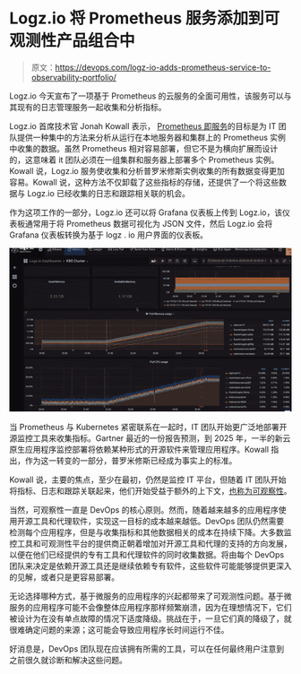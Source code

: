 # Logz.io 将 Prometheus 服务添加到可观测性产品组合中

> 原文：<https://devops.com/logz-io-adds-prometheus-service-to-observability-portfolio/>

Logz.io 今天宣布了一项基于 Prometheus 的云服务的全面可用性，该服务可以与其现有的日志管理服务一起收集和分析指标。

Logz.io 首席技术官 Jonah Kowall 表示， [Prometheus 即服务](https://logz.io/blog/prometheus-as-a-service-launch/)的目标是为 IT 团队提供一种集中的方法来分析从运行在本地服务器和集群上的 Prometheus 实例中收集的数据。虽然 Prometheus 相对容易部署，但它不是为横向扩展而设计的，这意味着 it 团队必须在一组集群和服务器上部署多个 Prometheus 实例。Kowall 说，Logz.io 服务使收集和分析普罗米修斯实例收集的所有数据变得更加容易。Kowall 说，这种方法不仅卸载了这些指标的存储，还提供了一个将这些数据与 Logz.io 已经收集的日志和跟踪相关联的机会。

作为这项工作的一部分，Logz.io 还可以将 Grafana 仪表板上传到 Logz.io，该仪表板通常用于将 Prometheus 数据可视化为 JSON 文件，然后 Logz.io 会将 Grafana 仪表板转换为基于 logz . io 用户界面的仪表板。

![](img/d326fc811cf4ab1d027e571e802503cc.png)

当 Prometheus 与 Kubernetes 紧密联系在一起时，IT 团队开始更广泛地部署开源监控工具来收集指标。Gartner 最近的一份报告预测，到 2025 年，一半的新云原生应用程序监控部署将依赖某种形式的开源软件来管理应用程序。Kowall 指出，作为这一转变的一部分，普罗米修斯已经成为事实上的标准。

Kowall 说，主要的焦点，至少在最初，仍然是监控 IT 平台，但随着 IT 团队开始将指标、日志和跟踪关联起来，他们开始受益于额外的上下文，[也称为可观察性](https://devops.com/?s=observability)。

当然，可观察性一直是 DevOps 的核心原则。然而，随着越来越多的应用程序使用开源工具和代理软件，实现这一目标的成本越来越低。DevOps 团队仍然需要检测每个应用程序，但是与收集指标和其他数据相关的成本在持续下降。大多数监控工具和可观测性平台的提供商正朝着增加对开源工具和代理的支持的方向发展，以便在他们已经提供的专有工具和代理软件的同时收集数据。将由每个 DevOps 团队来决定是依赖开源工具还是继续依赖专有软件，这些软件可能能够提供更深入的见解，或者只是更容易部署。

无论选择哪种方式，基于微服务的应用程序的兴起都带来了可观测性问题。基于微服务的应用程序可能不会像整体应用程序那样频繁崩溃，因为在理想情况下，它们被设计为在没有单点故障的情况下适度降级。挑战在于，一旦它们真的降级了，就很难确定问题的来源；这可能会导致应用程序长时间运行不佳。

好消息是，DevOps 团队现在应该拥有所需的工具，可以在任何最终用户注意到之前很久就诊断和解决这些问题。